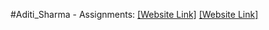 #Aditi_Sharma - Assignments:
[[Website Link]](https://nift-web-design.github.io/Aditi_Sharma/Assignment_1)
[[Website Link]](https://nift-web-design.github.io/Aditi_Sharma/Assignment_2)
